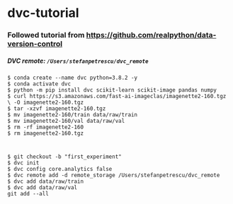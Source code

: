 # dvc-tutorial

### Followed tutorial from https://github.com/realpython/data-version-control 

##### DVC remote: `/Users/stefanpetrescu/dvc_remote`

`$ conda create --name dvc python=3.8.2 -y` <br>
`$ conda activate dvc` <br>
`$ python -m pip install dvc scikit-learn scikit-image pandas numpy`<br>
`$ curl https://s3.amazonaws.com/fast-ai-imageclas/imagenette2-160.tgz \ -O imagenette2-160.tgz`<br>
`$ tar -xzvf imagenette2-160.tgz`<br>
`$ mv imagenette2-160/train data/raw/train`<br>
`$ mv imagenette2-160/val data/raw/val`<br>
`$ rm -rf imagenette2-160`<br>
`$ rm imagenette2-160.tgz`<br>

# 
`$ git checkout -b "first_experiment"` <br>
`$ dvc init` <br>
`$ dvc config core.analytics false` <br>
`$ dvc remote add -d remote_storage /Users/stefanpetrescu/dvc_remote` <br>
`$ dvc add data/raw/train` <br>
`$ dvc add data/raw/val` <br>
`git add --all`